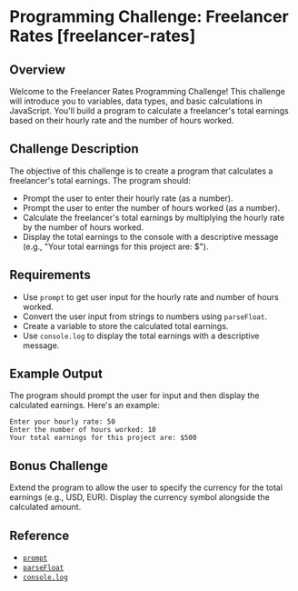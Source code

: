 # Programming Challenge: Freelancer Rates [freelancer-rates]

## Overview

Welcome to the Freelancer Rates Programming Challenge! This challenge will introduce you to variables, data types, and basic calculations in JavaScript. You'll build a program to calculate a freelancer's total earnings based on their hourly rate and the number of hours worked.

## Challenge Description

The objective of this challenge is to create a program that calculates a freelancer's total earnings. The program should:

- Prompt the user to enter their hourly rate (as a number).
- Prompt the user to enter the number of hours worked (as a number).
- Calculate the freelancer's total earnings by multiplying the hourly rate by the number of hours worked.
- Display the total earnings to the console with a descriptive message (e.g., "Your total earnings for this project are: $").

## Requirements

- Use `prompt` to get user input for the hourly rate and number of hours worked.
- Convert the user input from strings to numbers using `parseFloat`.
- Create a variable to store the calculated total earnings.
- Use `console.log` to display the total earnings with a descriptive message.

## Example Output

The program should prompt the user for input and then display the calculated earnings. Here's an example:

```
Enter your hourly rate: 50
Enter the number of hours worked: 10
Your total earnings for this project are: $500
```


## Bonus Challenge

Extend the program to allow the user to specify the currency for the total earnings (e.g., USD, EUR). Display the currency symbol alongside the calculated amount.

## Reference

- [`prompt`](https://developer.mozilla.org/en-US/docs/Web/API/Window/prompt)  
- [`parseFloat`](https://developer.mozilla.org/en-US/docs/Web/JavaScript/Reference/Global_Objects/parseFloat)  
- [`console.log`](https://developer.mozilla.org/en-US/docs/Web/API/console)
